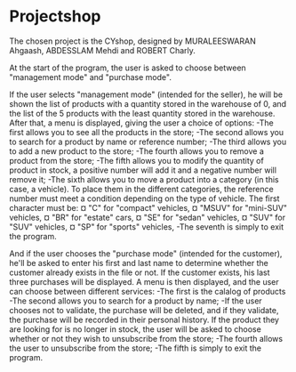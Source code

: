 # Projectshop

The chosen project is the CYshop, designed by MURALEESWARAN Ahgaash, ABDESSLAM Mehdi and ROBERT Charly.


At the start of the program, the user is asked to choose between "management mode" and "purchase mode".

If the user selects "management mode" (intended for the seller), he will be shown the list of products with a quantity stored in the warehouse of 0, and the list of the 5 products with the least quantity stored in the warehouse.
After that, a menu is displayed, giving the user a choice of options:
-The first allows you to see all the products in the store;
-The second allows you to search for a product by name or reference number;
-The third allows you to add a new product to the store;
-The fourth allows you to remove a product from the store;
-The fifth allows you to modify the quantity of product in stock, a positive number will add it and a negative number will remove it;
-The sixth allows you to move a product into a category (in this case, a vehicle). To place them in the different categories, the reference number must meet a condition depending on the type of vehicle. The first character must be: 
  ¤ "C" for "compact" vehicles,
  ¤ "MSUV" for "mini-SUV" vehicles,
  ¤ "BR" for "estate" cars,
  ¤ "SE" for "sedan" vehicles,
  ¤ "SUV" for "SUV" vehicles,
  ¤ "SP" for "sports" vehicles,
-The seventh is simply to exit the program.

And if the user chooses the "purchase mode" (intended for the customer), he'll be asked to enter his first and last name to determine whether the customer already exists in the file or not. If the customer exists, his last three purchases will be displayed.
A menu is then displayed, and the user can choose between different services:
-The first is the calalog of products
-The second allows you to search for a product by name;
-If the user chooses not to validate, the purchase will be deleted, and if they validate, the purchase will be recorded in their personal history. If the product they are looking for is no longer in stock, the user will be asked to choose whether or not they wish to unsubscribe from the store;
-The fourth allows the user to unsubscribe from the store;
-The fifth is simply to exit the program.
